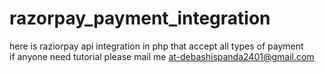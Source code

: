 # razorpay_payment_integration
here is raziorpay api integration in php that accept all types of payment    
if anyone need tutorial please mail me at-debashispanda2401@gmail.com
